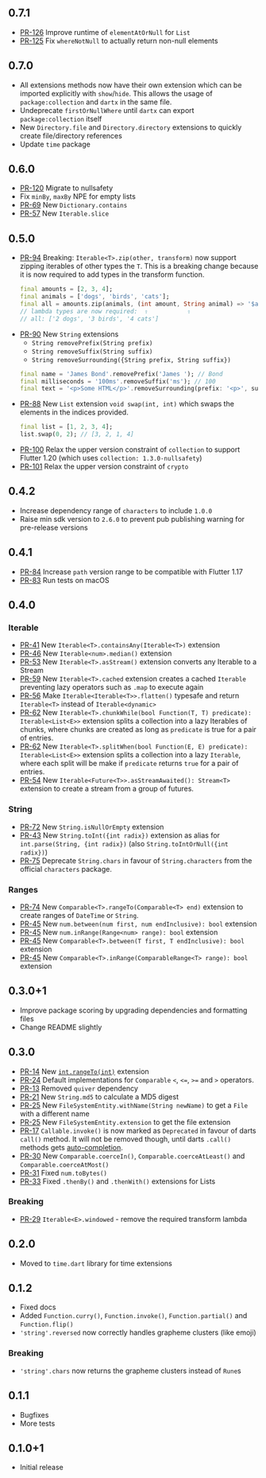 ## 0.7.1

- [PR-126](https://github.com/leisim/dartx/pull/126) Improve runtime of `elementAtOrNull` for `List`
- [PR-125](https://github.com/leisim/dartx/pull/125) Fix `whereNotNull` to actually return non-null elements

## 0.7.0

- All extensions methods now have their own extension which can be imported explicitly with `show`/`hide`. This allows the usage of `package:collection` and `dartx` in the same file.
- Undeprecate `firstOrNullWhere` until `dartx` can export `package:collection` itself
- New `Directory.file` and `Directory.directory` extensions to quickly create file/directory references
- Update `time` package

## 0.6.0

- [PR-120](https://github.com/leisim/dartx/pull/120)  Migrate to nullsafety
- Fix `minBy`, `maxBy` NPE for empty lists
- [PR-69](https://github.com/leisim/dartx/pull/69) New `Dictionary.contains`
- [PR-57](https://github.com/leisim/dartx/pull/57) New `Iterable.slice`

## 0.5.0

- [PR-94](https://github.com/leisim/dartx/pull/94) Breaking: `Iterable<T>.zip(other, transform)` now support zipping iterables of other types the `T`. This is a breaking change because it is now required to add types in the transform function.
  ```dart
  final amounts = [2, 3, 4];
  final animals = ['dogs', 'birds', 'cats'];
  final all = amounts.zip(animals, (int amount, String animal) => '$amount $animal');
  // lambda types are now required:  ⇧           ⇧
  // all: ['2 dogs', '3 birds', '4 cats']
  ```
- [PR-90](https://github.com/leisim/dartx/pull/90) New `String` extensions 
  - `String removePrefix(String prefix)`
  - `String removeSuffix(String suffix)`
  - `String removeSurrounding({String prefix, String suffix})`
  ```dart
  final name = 'James Bond'.removePrefix('James '); // Bond
  final milliseconds = '100ms'.removeSuffix('ms'); // 100
  final text = '<p>Some HTML</p>'.removeSurrounding(prefix: '<p>', suffix: '</p>'); // Some HTML
  ```
- [PR-88](https://github.com/leisim/dartx/pull/88) New `List` extension `void swap(int, int)` which swaps the elements in the indices provided.
  ```dart
  final list = [1, 2, 3, 4];
  list.swap(0, 2); // [3, 2, 1, 4]
  ```
- [PR-100](https://github.com/leisim/dartx/pull/100) Relax the upper version constraint of `collection` to support Flutter 1.20 (which uses `collection: 1.3.0-nullsafety`)
- [PR-101](https://github.com/leisim/dartx/pull/101) Relax the upper version constraint of `crypto`

## 0.4.2

- Increase dependency range of `characters` to include `1.0.0`
- Raise min sdk version to `2.6.0` to prevent pub publishing warning for pre-release versions

## 0.4.1

- [PR-84](https://github.com/leisim/dartx/pull/84) Increase `path` version range to be compatible with Flutter 1.17
- [PR-83](https://github.com/leisim/dartx/pull/83) Run tests on macOS

## 0.4.0

### Iterable
- [PR-41](https://github.com/leisim/dartx/pull/41) New `Iterable<T>.containsAny(Iterable<T>)` extension
- [PR-46](https://github.com/leisim/dartx/pull/46) New `Iterable<num>.median()` extension
- [PR-53](https://github.com/leisim/dartx/pull/53) New `Iterable<T>.asStream()` extension converts any Iterable to a Stream
- [PR-59](https://github.com/leisim/dartx/pull/59) New `Iterable<T>.cached` extension creates a cached `Iterable` preventing lazy operators such as `.map` to execute again 
- [PR-56](https://github.com/leisim/dartx/pull/56) Make `Iterable<Iterable<T>>.flatten()` typesafe and return `Iterable<T>` instead of `Iterable<dynamic>`
- [PR-62](https://github.com/leisim/dartx/pull/62) New `Iterable<T>.chunkWhile(bool Function(T, T) predicate): Iterable<List<E>>` extension splits a collection into a lazy Iterables of chunks, where chunks are created as long as `predicate` is true for a pair of entries.
- [PR-62](https://github.com/leisim/dartx/pull/62) New `Iterable<T>.splitWhen(bool Function(E, E) predicate): Iterable<List<E>>` extension splits a collection into a lazy `Iterable`, where each split will be make if `predicate` returns `true` for a pair of entries.
- [PR-54](https://github.com/leisim/dartx/pull/54) New `Iterable<Future<T>>.asStreamAwaited(): Stream<T>` extension to create a stream from a group of futures.


### String
- [PR-72](https://github.com/leisim/dartx/pull/72) New `String.isNullOrEmpty` extension
- [PR-43](https://github.com/leisim/dartx/pull/43) New `String.toInt({int radix})` extension as alias for `int.parse(String, {int radix})` (also `String.toIntOrNull({int radix})`)
- [PR-75](https://github.com/leisim/dartx/pull/75) Deprecate `String.chars` in favour of `String.characters` from the official `characters` package.

### Ranges
- [PR-74](https://github.com/leisim/dartx/pull/74) New `Comparable<T>.rangeTo(Comparable<T> end)` extension to create ranges of `DateTime` or `String`.
- [PR-45](https://github.com/leisim/dartx/pull/45) New `num.between(num first, num endInclusive): bool` extension
- [PR-45](https://github.com/leisim/dartx/pull/45) New `num.inRange(Range<num> range): bool` extension
- [PR-45](https://github.com/leisim/dartx/pull/45) New `Comparable<T>.between(T first, T endInclusive): bool` extension
- [PR-45](https://github.com/leisim/dartx/pull/45) New `Comparable<T>.inRange(ComparableRange<T> range): bool` extension

## 0.3.0+1
- Improve package scoring by upgrading dependencies and formatting files
- Change README slightly
 
## 0.3.0
- [PR-14](https://github.com/leisim/dartx/pull/14) New [`int.rangeTo(int)`](https://github.com/leisim/dartx#rangeto) extension
- [PR-24](https://github.com/leisim/dartx/pull/24) Default implementations for `Comparable` `<`, `<=`, `>=` and `>` operators.
- [PR-13](https://github.com/leisim/dartx/pull/13) Removed `quiver` dependency
- [PR-21](https://github.com/leisim/dartx/pull/21) New `String.md5` to calculate a MD5 digest
- [PR-25](https://github.com/leisim/dartx/pull/25) New `FileSystemEntity.withName(String newName)` to get a `File` with a different name
- [PR-25](https://github.com/leisim/dartx/pull/25) New `FileSystemEntity.extension` to get the file extension
- [PR-17](https://github.com/leisim/dartx/pull/17) `Callable.invoke()` is now marked as `Deprecated` in favour of darts `call()` method. It will not be removed though, until darts `.call()` methods gets [auto-completion](https://github.com/dart-lang/sdk/issues/39761).
- [PR-30](https://github.com/leisim/dartx/pull/30) New `Comparable.coerceIn()`, `Comparable.coerceAtLeast()` and `Comparable.coerceAtMost()`
- [PR-31](https://github.com/leisim/dartx/pull/31) Fixed `num.toBytes()`
- [PR-33](https://github.com/leisim/dartx/pull/33) Fixed `.thenBy()` and `.thenWith()` extensions for Lists

### Breaking
- [PR-29](https://github.com/leisim/dartx/pull/29) `Iterable<E>.windowed` - remove the required transform lambda

## 0.2.0
- Moved to `time.dart` library for time extensions

## 0.1.2
- Fixed docs
- Added `Function.curry()`, `Function.invoke()`, `Function.partial()` and `Function.flip()`
- `'string'.reversed` now correctly handles grapheme clusters (like emoji)

### Breaking
- `'string'.chars` now returns the grapheme clusters instead of `Rune`s

## 0.1.1
- Bugfixes
- More tests

## 0.1.0+1
- Initial release
